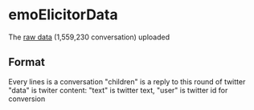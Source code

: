 # emoElicitorData

The [raw data](https://drive.google.com/file/d/1dle57ZUM7owlndo9g7qqCADGx3ZoL_TE/view?usp=sharing) (1,559,230 conversation)  uploaded   

## Format

Every lines is a conversation
"children" is a reply to this round of twitter
"data" is twiter content: "text" is twitter text, "user" is twitter id for conversion
